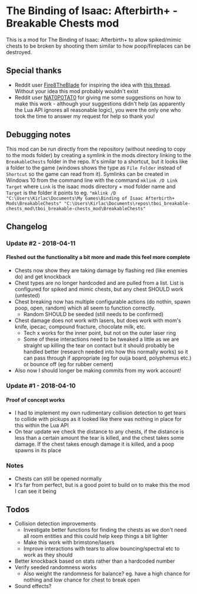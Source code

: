 #  The Binding of Isaac: Afterbirth+ - Breakable Chests mod

This is a mod for The Binding of Isaac: Afterbirth+ to allow spiked/mimic chests to be broken by shooting them similar to how poop/fireplaces can be destroyed.

## Special thanks
* Reddit user [Fire8TheBlade](https://www.reddit.com/user/Fire8TheBlade) for inspiring the idea with [this thread](https://www.reddit.com/r/bindingofisaac/comments/8a3p98/possible_mimic_change_they_are_spiked_for_the/). Without your idea this mod probably wouldn't exist
* Reddit user [NAT0P0TAT0](https://www.reddit.com/user/NAT0P0TAT0) for giving me some suggestions on how to make this work - although your suggestions didn't help (as apparently the Lua API ignores all reasonable logic), you were the only one who took the time to answer my request for help so thank you!

## Debugging notes
This mod can be run directly from the repository (without needing to copy to the mods folder) by creating a symlink in the mods directory linking to the `BreakableChests` folder in the repo. It's similar to a shortcut, but it looks like a folder to the game (windows shows the type as `File Folder` instead of `Shortcut` so the game can read from it). Symlinks can be created in Windows 10 from the command line with the command `mklink /D Link Target` where `Link` is the isaac mods directory + mod folder name and `Target` is the folder it points to eg. `"mklink /D "C:\Users\Kirlac\Documents\My Games\Binding of Isaac Afterbirth+ Mods\BreakableChests" "C:\Users\Kirlac\Documents\repos\tboi_breakable-chests_mod\tboi_breakable-chests_mod\BreakableChests"`

## Changelog
### Update #2 - 2018-04-11
#### Fleshed out the functionality a bit more and made this feel more complete
* Chests now show they are taking damage by flashing red (like enemies do) and get knockback
* Chest types are no longer hardcoded and are pulled from a list. List is configured for spiked and mimic chests, but any chest SHOULD work (untested)
* Chest breaking now has multiple configurable actions (do nothin, spawn poop, open, random) which all seem to function correctly.
    * Random SHOULD be seeded (still needs to be confirmed)
* Chest damage does not work with lasers, but does work with mom's knife, ipecac, compound fracture, chocolate milk, etc. 
    * Tech x works for the inner point, but not on the outer laser ring
    * Some of these interactions need to be tweaked a little as we are straight up killing the tear on contact but it should probably be handled better (research needed into how this normally works) so it can pass through if appropriate (eg for ouija board, polyphemus etc.) or bounce off (eg for rubber cement)
* Also now I should longer be making commits from my work account!

### Update #1 - 2018-04-10
#### Proof of concept works
* I had to implement my own rudimentary collision detection to get tears to collide with pickups as it looked like there was nothing in place for this within the Lua API
* On tear update we check the distance to any chests, if the distance is less than a certain amount the tear is killed, and the chest takes some damage. If the chest takes enough damage it is killed, and a poop spawns in its place

### Notes
* Chests can still be opened normally
* It's far from perfect, but is a good point to build on to make this the mod I can see it being

## Todos
* Collision detection improvements
    * Investigate better functions for finding the chests as we don't need all room entities and this could help keep things a bit lighter
    * Make this work with brimstone/lasers
    * Improve interactions with tears to allow bouncing/spectral etc to work as they should
* Better knockback based on stats rather than a hardcoded number
* Verify seeded randomness works
    * Also weight the randomness for balance? eg. have a high chance for nothing and low chance for chest to break open
* Sound effects?

